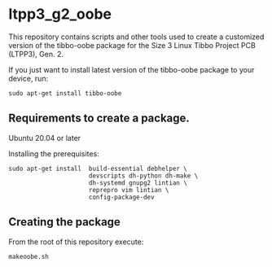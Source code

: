 # ltpp3_g2_oobe

This repository contains scripts and other tools used to create a customized version of the tibbo-oobe package for the Size 3 Linux Tibbo Project PCB (LTPP3), Gen. 2.

If you just want to install latest version of the tibbo-oobe package to your device, run: 

```
sudo apt-get install tibbo-oobe
```

## Requirements to create a package.
Ubuntu 20.04 or later 

Installing the prerequisites: 
```
sudo apt-get install  build-essential debhelper \
                      devscripts dh-python dh-make \
                      dh-systemd gnupg2 lintian \
                      reprepro vim lintian \
                      config-package-dev
```
## Creating the package
From the root of this repository execute:
```
makeoobe.sh 
```
